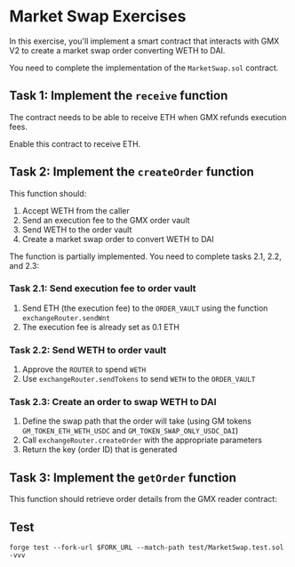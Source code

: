 # Market Swap Exercises

In this exercise, you'll implement a smart contract that interacts with GMX V2 to create a market swap order converting WETH to DAI.

You need to complete the implementation of the `MarketSwap.sol` contract.

## Task 1: Implement the `receive` function

The contract needs to be able to receive ETH when GMX refunds execution fees.

Enable this contract to receive ETH.

## Task 2: Implement the `createOrder` function

This function should:

1. Accept WETH from the caller
2. Send an execution fee to the GMX order vault
3. Send WETH to the order vault
4. Create a market swap order to convert WETH to DAI

The function is partially implemented. You need to complete tasks 2.1, 2.2, and 2.3:

### Task 2.1: Send execution fee to order vault

1. Send ETH (the execution fee) to the `ORDER_VAULT` using the function `exchangeRouter.sendWnt`
2. The execution fee is already set as 0.1 ETH

### Task 2.2: Send WETH to order vault

1. Approve the `ROUTER` to spend `WETH`
2. Use `exchangeRouter.sendTokens` to send `WETH` to the `ORDER_VAULT`

### Task 2.3: Create an order to swap WETH to DAI

1. Define the swap path that the order will take (using GM tokens `GM_TOKEN_ETH_WETH_USDC` and `GM_TOKEN_SWAP_ONLY_USDC_DAI`)
2. Call `exchangeRouter.createOrder` with the appropriate parameters
3. Return the key (order ID) that is generated

## Task 3: Implement the `getOrder` function

This function should retrieve order details from the GMX reader contract:

## Test

```shell
forge test --fork-url $FORK_URL --match-path test/MarketSwap.test.sol -vvv
```

